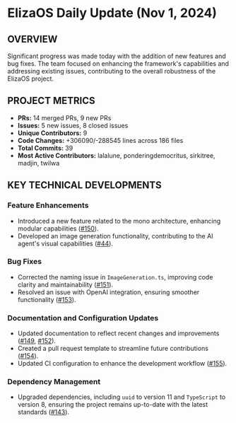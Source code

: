 # ElizaOS Daily Update (Nov 1, 2024)

## OVERVIEW 
Significant progress was made today with the addition of new features and bug fixes. The team focused on enhancing the framework's capabilities and addressing existing issues, contributing to the overall robustness of the ElizaOS project.

## PROJECT METRICS
- **PRs:** 14 merged PRs, 9 new PRs
- **Issues:** 5 new issues, 8 closed issues
- **Unique Contributors:** 9
- **Code Changes:** +306090/-288545 lines across 186 files
- **Total Commits:** 39
- **Most Active Contributors:** lalalune, ponderingdemocritus, sirkitree, madjin, twilwa

## KEY TECHNICAL DEVELOPMENTS

### Feature Enhancements
- Introduced a new feature related to the mono architecture, enhancing modular capabilities ([#150](https://github.com/elizaos/eliza/pull/150)).
- Developed an image generation functionality, contributing to the AI agent's visual capabilities ([#44](https://github.com/elizaos/eliza/pull/44)).

### Bug Fixes
- Corrected the naming issue in `ImageGeneration.ts`, improving code clarity and maintainability ([#151](https://github.com/elizaos/eliza/pull/151)).
- Resolved an issue with OpenAI integration, ensuring smoother functionality ([#153](https://github.com/elizaos/eliza/pull/153)).

### Documentation and Configuration Updates
- Updated documentation to reflect recent changes and improvements ([#149](https://github.com/elizaos/eliza/pull/149), [#152](https://github.com/elizaos/eliza/pull/152)).
- Created a pull request template to streamline future contributions ([#154](https://github.com/elizaos/eliza/pull/154)).
- Updated CI configuration to enhance the development workflow ([#155](https://github.com/elizaos/eliza/pull/155)).

### Dependency Management
- Upgraded dependencies, including `uuid` to version 11 and `TypeScript` to version 8, ensuring the project remains up-to-date with the latest standards ([#143](https://github.com/elizaos/eliza/pull/143)).